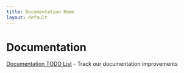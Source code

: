```yaml
---
title: Documentation Home
layout: default
---
```


# Documentation

[Documentation TODO List](./TODO) - Track our documentation improvements

